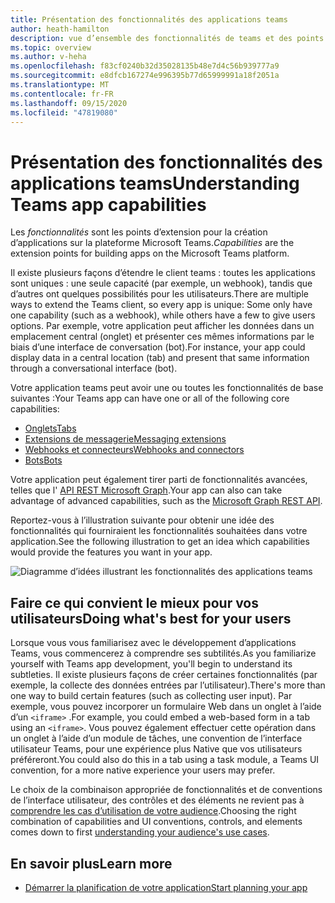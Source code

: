 ```yaml
---
title: Présentation des fonctionnalités des applications teams
author: heath-hamilton
description: vue d’ensemble des fonctionnalités de teams et des points d’extension
ms.topic: overview
ms.author: v-heha
ms.openlocfilehash: f83cf0240b32d35028135b48e7d4c56b939777a9
ms.sourcegitcommit: e8dfcb167274e996395b77d65999991a18f2051a
ms.translationtype: MT
ms.contentlocale: fr-FR
ms.lasthandoff: 09/15/2020
ms.locfileid: "47819080"
---
```

# <a name="understanding-teams-app-capabilities"></a><span data-ttu-id="9af39-103">Présentation des fonctionnalités des applications teams</span><span class="sxs-lookup"><span data-stu-id="9af39-103">Understanding Teams app capabilities</span></span>

<span data-ttu-id="9af39-104">Les *fonctionnalités* sont les points d’extension pour la création d’applications sur la plateforme Microsoft Teams.</span><span class="sxs-lookup"><span data-stu-id="9af39-104">*Capabilities* are the extension points for building apps on the Microsoft Teams platform.</span></span>

<span data-ttu-id="9af39-105">Il existe plusieurs façons d’étendre le client teams : toutes les applications sont uniques : une seule capacité (par exemple, un webhook), tandis que d’autres ont quelques possibilités pour les utilisateurs.</span><span class="sxs-lookup"><span data-stu-id="9af39-105">There are multiple ways to extend the Teams client, so every app is unique: Some only have one capability (such as a webhook), while others have a few to give users options.</span></span> <span data-ttu-id="9af39-106">Par exemple, votre application peut afficher les données dans un emplacement central (onglet) et présenter ces mêmes informations par le biais d’une interface de conversation (bot).</span><span class="sxs-lookup"><span data-stu-id="9af39-106">For instance, your app could display data in a central location (tab) and present that same information through a conversational interface (bot).</span></span>

<span data-ttu-id="9af39-107">Votre application teams peut avoir une ou toutes les fonctionnalités de base suivantes :</span><span class="sxs-lookup"><span data-stu-id="9af39-107">Your Teams app can have one or all of the following core capabilities:</span></span>

* [<span data-ttu-id="9af39-108">Onglets</span><span class="sxs-lookup"><span data-stu-id="9af39-108">Tabs</span></span>](../tabs/what-are-tabs.md)
* [<span data-ttu-id="9af39-109">Extensions de messagerie</span><span class="sxs-lookup"><span data-stu-id="9af39-109">Messaging extensions</span></span>](../messaging-extensions/what-are-messaging-extensions.md)
* [<span data-ttu-id="9af39-110">Webhooks et connecteurs</span><span class="sxs-lookup"><span data-stu-id="9af39-110">Webhooks and connectors</span></span>](../webhooks-and-connectors/what-are-webhooks-and-connectors.md)
* [<span data-ttu-id="9af39-111">Bots</span><span class="sxs-lookup"><span data-stu-id="9af39-111">Bots</span></span>](../bots/what-are-bots.md)

<span data-ttu-id="9af39-112">Votre application peut également tirer parti de fonctionnalités avancées, telles que l' [API REST Microsoft Graph](../graph-api/rsc/resource-specific-consent.md).</span><span class="sxs-lookup"><span data-stu-id="9af39-112">Your app can also can take advantage of advanced capabilities, such as the [Microsoft Graph REST API](../graph-api/rsc/resource-specific-consent.md).</span></span>

<span data-ttu-id="9af39-113">Reportez-vous à l’illustration suivante pour obtenir une idée des fonctionnalités qui fourniraient les fonctionnalités souhaitées dans votre application.</span><span class="sxs-lookup"><span data-stu-id="9af39-113">See the following illustration to get an idea which capabilities would provide the features you want in your app.</span></span>

![Diagramme d’idées illustrant les fonctionnalités des applications teams](doc-links/images/capabilities-overview.png)

## <a name="doing-whats-best-for-your-users"></a><span data-ttu-id="9af39-115">Faire ce qui convient le mieux pour vos utilisateurs</span><span class="sxs-lookup"><span data-stu-id="9af39-115">Doing what's best for your users</span></span>

<span data-ttu-id="9af39-116">Lorsque vous vous familiarisez avec le développement d’applications Teams, vous commencerez à comprendre ses subtilités.</span><span class="sxs-lookup"><span data-stu-id="9af39-116">As you familiarize yourself with Teams app development, you'll begin to understand its subtleties.</span></span> <span data-ttu-id="9af39-117">Il existe plusieurs façons de créer certaines fonctionnalités (par exemple, la collecte des données entrées par l’utilisateur).</span><span class="sxs-lookup"><span data-stu-id="9af39-117">There's more than one way to build certain features (such as collecting user input).</span></span> <span data-ttu-id="9af39-118">Par exemple, vous pouvez incorporer un formulaire Web dans un onglet à l’aide d’un `<iframe>` .</span><span class="sxs-lookup"><span data-stu-id="9af39-118">For example, you could embed a web-based form in a tab using an `<iframe>`.</span></span> <span data-ttu-id="9af39-119">Vous pouvez également effectuer cette opération dans un onglet à l’aide d’un module de tâches, une convention de l’interface utilisateur Teams, pour une expérience plus Native que vos utilisateurs préféreront.</span><span class="sxs-lookup"><span data-stu-id="9af39-119">You could also do this in a tab using a task module, a Teams UI convention, for a more native experience your users may prefer.</span></span>

<span data-ttu-id="9af39-120">Le choix de la combinaison appropriée de fonctionnalités et de conventions de l’interface utilisateur, des contrôles et des éléments ne revient pas à [comprendre les cas d’utilisation de votre audience](../concepts/design/understand-use-cases.md).</span><span class="sxs-lookup"><span data-stu-id="9af39-120">Choosing the right combination of capabilities and UI conventions, controls, and elements comes down to first [understanding your audience's use cases](../concepts/design/understand-use-cases.md).</span></span>

## <a name="learn-more"></a><span data-ttu-id="9af39-121">En savoir plus</span><span class="sxs-lookup"><span data-stu-id="9af39-121">Learn more</span></span>

* [<span data-ttu-id="9af39-122">Démarrer la planification de votre application</span><span class="sxs-lookup"><span data-stu-id="9af39-122">Start planning your app</span></span>](../concepts/extensibility-points.md)
